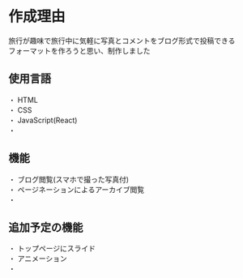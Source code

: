 # 作成理由
旅行が趣味で旅行中に気軽に写真とコメントをブログ形式で投稿できる<br>
フォーマットを作ろうと思い、制作しました

## 使用言語
・ HTML  
・ CSS  
・ JavaScript(React)  
・

## 機能
・ ブログ閲覧(スマホで撮った写真付)  
・ ページネーションによるアーカイブ閲覧  
・

## 追加予定の機能
・ トップページにスライド  
・ アニメーション  
・ 
